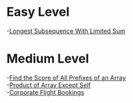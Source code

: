 # Easy Level
-[Longest Subsequence With Limited Sum](https://leetcode.com/problems/longest-subsequence-with-limited-sum/)

# Medium Level
-[Find the Score of All Prefixes of an Array](https://leetcode.com/problems/find-the-score-of-all-prefixes-of-an-array/)
<br>
-[Product of Array Except Self](https://leetcode.com/problems/product-of-array-except-self/)
<br>
-[Corporate Flight Bookings](https://leetcode.com/problems/corporate-flight-bookings/)


